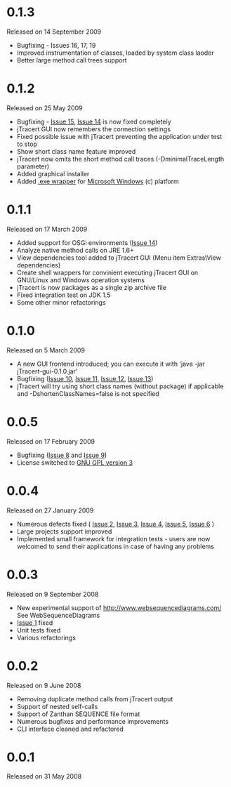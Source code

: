 # 0.1.3 #

Released on 14 September 2009

  * Bugfixing - Issues 16, 17, 19
  * Improved instrumentation of classes, loaded by system class laoder
  * Better large method call trees support

# 0.1.2 #

Released on 25 May 2009

  * Bugfixing - [Issue 15](https://code.google.com/p/jtracert/issues/detail?id=15), [Issue 14](https://code.google.com/p/jtracert/issues/detail?id=14) is now fixed completely
  * jTracert GUI now remembers the connection settings
  * Fixed possible issue with jTracert preventing the application under test to stop
  * Show short class name feature improved
  * jTracert now omits the short method call traces (-DminimalTraceLength parameter)
  * Added graphical installer
  * Added [.exe wrapper](http://jtracert.googlecode.com/files/jTracert-0.1.2-setup.exe) for [Microsoft Windows](http://www.microsoft.com/WINDOWS/) (c) platform

# 0.1.1 #

Released on 17 March 2009

  * Added support for OSGi environments ([Issue 14](https://code.google.com/p/jtracert/issues/detail?id=14))
  * Analyze native method calls on JRE 1.6+
  * View dependencies tool added to jTracert GUI (Menu item Extras\View dependencies)
  * Create shell wrappers for convinient executing jTracert GUI on GNU/Linux and Windows operation systems
  * jTracert is now packages as a single zip archive file
  * Fixed integration test on JDK 1.5
  * Some other minor refactorings

# 0.1.0 #

Released on 5 March 2009

  * A new GUI frontend introduced; you can execute it with 'java -jar jTracert-gui-0.1.0.jar'
  * Bugfixing ([Issue 10](https://code.google.com/p/jtracert/issues/detail?id=10), [Issue 11](https://code.google.com/p/jtracert/issues/detail?id=11), [Issue 12](https://code.google.com/p/jtracert/issues/detail?id=12), [Issue 13](https://code.google.com/p/jtracert/issues/detail?id=13))
  * jTracert will try using short class names (without package) if applicable and -DshortenClassNames=false is not specified

# 0.0.5 #

Released on 17 February 2009
  * Bugfixing ([Issue 8](https://code.google.com/p/jtracert/issues/detail?id=8) and [Issue 9](https://code.google.com/p/jtracert/issues/detail?id=9))
  * License switched to [GNU GPL version 3](http://www.gnu.org/licenses/gpl-3.0.txt)

# 0.0.4 #

Released on 27 January 2009

  * Numerous defects fixed ( [Issue 2](https://code.google.com/p/jtracert/issues/detail?id=2), [Issue 3](https://code.google.com/p/jtracert/issues/detail?id=3), [Issue 4](https://code.google.com/p/jtracert/issues/detail?id=4), [Issue 5](https://code.google.com/p/jtracert/issues/detail?id=5), [Issue 6](https://code.google.com/p/jtracert/issues/detail?id=6) )
  * Large projects support improved
  * Implemented small framework for integration tests - users are now welcomed to send their applications in case of having any problems

# 0.0.3 #

Released on 9 September 2008

  * New experimental support of http://www.websequencediagrams.com/ See WebSequenceDiagrams
  * [Issue 1](https://code.google.com/p/jtracert/issues/detail?id=1) fixed
  * Unit tests fixed
  * Various refactorings

# 0.0.2 #

Released on 9 June 2008

  * Removing duplicate method calls from jTracert output
  * Support of nested self-calls
  * Support of Zanthan SEQUENCE file format
  * Numerous bugfixes and performance improvements
  * CLI interface cleaned and refactored

# 0.0.1 #

Released on 31 May 2008